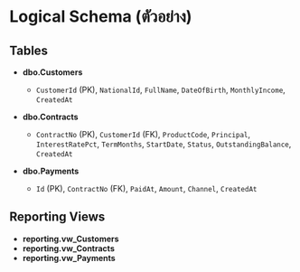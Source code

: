 # Logical Schema (ตัวอย่าง)

## Tables
- **dbo.Customers**
  - `CustomerId` (PK), `NationalId`, `FullName`, `DateOfBirth`, `MonthlyIncome`, `CreatedAt`

- **dbo.Contracts**
  - `ContractNo` (PK), `CustomerId` (FK), `ProductCode`, `Principal`, `InterestRatePct`, `TermMonths`, `StartDate`, `Status`, `OutstandingBalance`, `CreatedAt`

- **dbo.Payments**
  - `Id` (PK), `ContractNo` (FK), `PaidAt`, `Amount`, `Channel`, `CreatedAt`

## Reporting Views
- **reporting.vw_Customers**
- **reporting.vw_Contracts**
- **reporting.vw_Payments**
